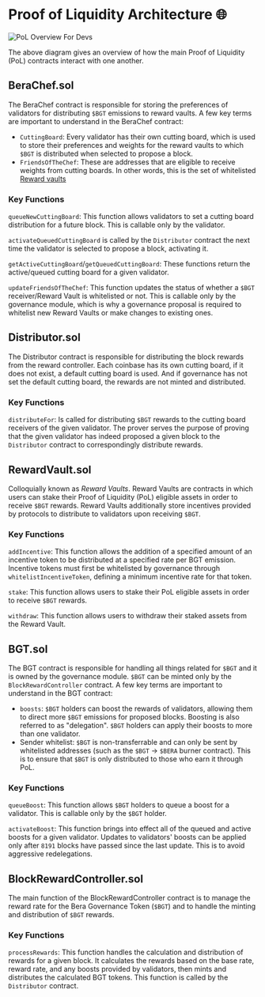 # Proof of Liquidity Architecture 🌐

![PoL Overview For Devs](/assets/pol-overview-devs.png)

The above diagram gives an overview of how the main Proof of Liquidity (PoL) contracts interact with one another.

## BeraChef.sol

The BeraChef contract is responsible for storing the preferences of validators for distributing `$BGT` emissions to reward vaults. A few key terms are important to understand in the BeraChef contract:

- `CuttingBoard`: Every validator has their own cutting board, which is used to store their preferences and weights for the reward vaults to which `$BGT` is distributed when selected to propose a block.
- `FriendsOfTheChef`: These are addresses that are eligible to receive weights from cutting boards. In other words, this is the set of whitelisted [Reward vaults](/learn/pol/rewardvaults)

### Key Functions

`queueNewCuttingBoard`: This function allows validators to set a cutting board distribution for a future block. This is callable only by the validator.

`activateQueuedCuttingBoard` is called by the `Distributor` contract the next time the validator is selected to propose a block, activating it.

`getActiveCuttingBoard`/`getQueuedCuttingBoard`: These functions return the active/queued cutting board for a given validator.

`updateFriendsOfTheChef`: This function updates the status of whether a `$BGT` receiver/Reward Vault is whitelisted or not. This is callable only by the governance module, which is why a governance proposal is required to whitelist new Reward Vaults or make changes to existing ones.

## Distributor.sol

The Distributor contract is responsible for distributing the block rewards from the reward controller. Each coinbase has its own cutting board, if it does not exist, a default cutting board is used. And if governance has not set the default cutting board, the rewards are not minted and distributed.

### Key Functions

`distributeFor`: Is called for distributing `$BGT` rewards to the cutting board receivers of the given validator. The prover serves the purpose of proving that the given validator has indeed proposed a given block to the `Distributor` contract to correspondingly distribute rewards.

## RewardVault.sol

Colloquially known as _Reward Vaults_. Reward Vaults are contracts in which users can stake their Proof of Liquidity (PoL) eligible assets in order to receive `$BGT` rewards. Reward Vaults additionally store incentives provided by protocols to distribute to validators upon receiving `$BGT`.

### Key Functions

`addIncentive`: This function allows the addition of a specified amount of an incentive token to be distributed at a specified rate per BGT emission. Incentive tokens must first be whitelisted by governance through `whitelistIncentiveToken`, defining a minimum incentive rate for that token.

`stake`: This function allows users to stake their PoL eligible assets in order to receive `$BGT` rewards.

`withdraw`: This function allows users to withdraw their staked assets from the Reward Vault.

## BGT.sol

The BGT contract is responsible for handling all things related for `$BGT` and it is owned by the governance module. `$BGT` can be minted only by the `BlockRewardController` contract. A few key terms are important to understand in the BGT contract:

- `boosts`: `$BGT` holders can boost the rewards of validators, allowing them to direct more `$BGT` emissions for proposed blocks. Boosting is also referred to as "delegation". `$BGT` holders can apply their boosts to more than one validator.
- Sender whitelist: `$BGT` is non-transferrable and can only be sent by whitelisted addresses (such as the `$BGT` -> `$BERA` burner contract). This is to ensure that `$BGT` is only distributed to those who earn it through PoL.

### Key Functions

`queueBoost`: This function allows `$BGT` holders to queue a boost for a validator. This is callable only by the `$BGT` holder.

`activateBoost`: This function brings into effect all of the queued and active boosts for a given validator. Updates to validators' boosts can be applied only after `8191` blocks have passed since the last update. This is to avoid aggressive redelegations.

## BlockRewardController.sol

The main function of the BlockRewardController contract is to manage the reward rate for the Bera Governance Token (`$BGT`) and to handle the minting and distribution of `$BGT` rewards.

### Key Functions

`processRewards`: This function handles the calculation and distribution of rewards for a given block. It calculates the rewards based on the base rate, reward rate, and any boosts provided by validators, then mints and distributes the calculated BGT tokens. This function is called by the `Distributor` contract.
